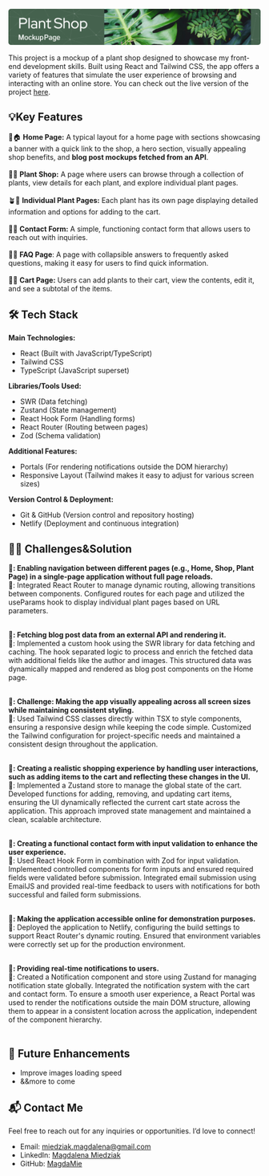 ![Header](./firstReactWebsite/public/github-header-image.png)

This project is a mockup of a plant shop designed to showcase my front-end development skills. Built using React and Tailwind CSS, the app offers a variety of features that simulate the user experience of browsing and interacting with an online store. You can check out the live version of the project [here](https://showcase-store-miedziak.netlify.app/).

## 💡Key Features
 🌱🏠 **Home Page:** A typical layout for a home page with sections showcasing a banner with a quick link to the shop, a hero section, visually appealing shop benefits, and **blog post mockups fetched from an API**.<br><br>
 🛒🌿 **Plant Shop:** A page where users can browse through a collection of plants, view details for each plant, and explore individual plant pages.<br><br>
 🪴📄 **Individual Plant Pages:** Each plant has its own page displaying detailed information and options for adding to the cart.<br><br>
 📝📮 **Contact Form:** A simple, functioning contact form that allows users to reach out with inquiries.<br><br>
 🤔💡 **FAQ Page**: A page with collapsible answers to frequently asked questions, making it easy for users to find quick information.<br><br>
 🛒🧾 **Cart Page:** Users can add plants to their cart, view the contents, edit it, and see a subtotal of the items.<br>

## 🛠️ Tech Stack

**Main Technologies:**
 - React (Built with JavaScript/TypeScript)
 - Tailwind CSS
 - TypeScript (JavaScript superset)

**Libraries/Tools Used:**
 - SWR (Data fetching)
 - Zustand (State management)
 - React Hook Form (Handling forms)
 - React Router (Routing between pages)
 - Zod (Schema validation)

**Additional Features:**
 - Portals (For rendering notifications outside the DOM hierarchy)
 - Responsive Layout (Tailwind makes it easy to adjust for various screen sizes)

**Version Control & Deployment:**
 - Git & GitHub (Version control and repository hosting)
 - Netlify (Deployment and continuous integration)

## 🧩🧠 Challenges&Solution <br>
**🧩: Enabling navigation between different pages (e.g., Home, Shop, Plant Page) in a single-page application without full page reloads.**<br>
🧠: Integrated React Router to manage dynamic routing, allowing transitions between components. Configured routes for each page and utilized the useParams hook to display individual plant pages based on URL parameters.
<br><br>

**🧩: Fetching blog post data from an external API and rendering it.**<br>
🧠: Implemented a custom hook using the SWR library for data fetching and caching. The hook separated logic to process and enrich the fetched data with additional fields like the author and images. This structured data was dynamically mapped and rendered as blog post components on the Home page.
<br><br>


**🧩: Challenge: Making the app visually appealing across all screen sizes while maintaining consistent styling.**<br>
🧠: Used Tailwind CSS classes directly within TSX to style components, ensuring a responsive design while keeping the code simple. Customized the Tailwind configuration for project-specific needs and maintained a consistent design throughout the application.
<br><br>


**🧩: Creating a realistic shopping experience by handling user interactions, such as adding items to the cart and reflecting these changes in the UI.**  
🧠: Implemented a Zustand store to manage the global state of the cart. Developed functions for adding, removing, and updating cart items, ensuring the UI dynamically reflected the current cart state across the application. This approach improved state management and maintained a clean, scalable architecture.
<br><br>

**🧩: Creating a functional contact form with input validation to enhance the user experience.**<br>
🧠: Used React Hook Form in combination with Zod for input validation. Implemented controlled components for form inputs and ensured required fields were validated before submission. Integrated email submission using EmailJS and provided real-time feedback to users with notifications for both successful and failed form submissions.
<br><br>

**🧩: Making the application accessible online for demonstration purposes.**<br>
🧠: Deployed the application to Netlify, configuring the build settings to support React Router's dynamic routing. Ensured that environment variables were correctly set up for the production environment.
<br><br>

**🧩: Providing real-time notifications to users.**<br>
🧠: Created a Notification component and store using Zustand for managing notification state globally. Integrated the notification system with the cart and contact form. To ensure a smooth user experience, a React Portal was used to render the notifications outside the main DOM structure, allowing them to appear in a consistent location across the application, independent of the component hierarchy.
<br><br>

## 🚀 Future Enhancements
 - Improve images loading speed
 - &&more to come

## 📬 Contact Me
Feel free to reach out for any inquiries or opportunities. I’d love to connect!

 - Email: [miedziak.magdalena@gmail.com](mailto:miedziak.magdalena@gmail.com)
 - LinkedIn: [Magdalena Miedziak](https://www.linkedin.com/in/magdalena-miedziak/) 
 - GitHub: [MagdaMie](https://github.com/MagdaMie)

